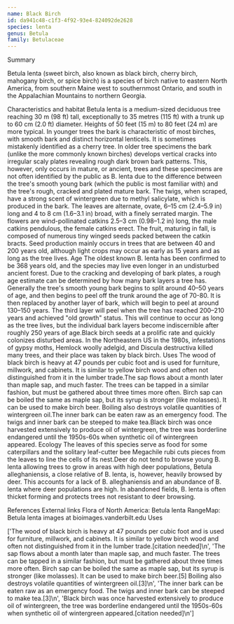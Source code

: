 ```yaml
---
name: Black Birch
id: da941c48-c1f3-4f92-93e4-824092de2628
species: lenta
genus: Betula
family: Betulaceae
---
```

Summary



Betula lenta (sweet birch, also known as black birch, cherry birch, mahogany birch, or spice birch) is a species of birch native to eastern North America, from southern Maine west to southernmost Ontario, and south in the Appalachian Mountains to northern Georgia.

Characteristics and habitat
Betula lenta is a medium-sized deciduous tree reaching 30 m (98 ft) tall, exceptionally to 35 metres (115 ft) with a trunk up to 60 cm (2.0 ft) diameter. Heights of 50 feet (15 m) to 80 feet (24 m) are more typical. In younger trees the bark is characteristic of most birches, with smooth bark and distinct horizontal lenticels. It is sometimes mistakenly identified as a cherry tree. In older tree specimens the bark (unlike the more commonly known birches) develops vertical cracks into irregular scaly plates revealing rough dark brown bark patterns. This, however, only occurs in mature, or ancient, trees and these specimens are not often identified by the public as B. lenta due to the difference between the tree's smooth young bark (which the public is most familiar with) and the tree's rough, cracked and plated mature bark.  The twigs, when scraped, have a strong scent of wintergreen due to methyl salicylate, which is produced in the bark. The leaves are alternate, ovate, 6–15 cm (2.4–5.9 in) long and 4 to 8 cm (1.6–3.1 in) broad, with a finely serrated margin. The flowers are wind-pollinated catkins 2.5–3 cm (0.98–1.2 in) long, the male catkins pendulous, the female catkins erect. The fruit, maturing in fall, is composed of numerous tiny winged seeds packed between the catkin bracts. Seed production mainly occurs in trees that are between 40 and 200 years old, although light crops may occur as early as 15 years and as long as the tree lives.
Age
The oldest known B. lenta has been confirmed to be 368 years old, and the species may live even longer in an undisturbed ancient forest.  Due to the cracking and developing of bark plates, a rough age estimate can be determined by how many bark layers a tree has. Generally the tree's smooth young bark begins to split around 40–50 years of age, and then begins to peel off the trunk around the age of 70-80. It is then replaced by another layer of bark, which will begin to peel at around 130–150 years. The third layer will peel when the tree has reached 200–210 years and achieved "old growth" status. This will continue to occur as long as the tree lives, but the individual bark layers become indiscernible after roughly 250 years of age.Black birch seeds at a prolific rate and quickly colonizes disturbed areas. In the Northeastern US in the 1980s, infestations of gypsy moths, Hemlock woolly adelgid, and Discula destructiva killed many trees, and their place was taken by black birch.
Uses
The wood of black birch is heavy at 47 pounds per cubic foot and is used for furniture, millwork, and cabinets. It is similar to yellow birch wood and often not distinguished from it in the lumber trade.The sap flows about a month later than maple sap, and much faster. The trees can be tapped in a similar fashion, but must be gathered about three times more often. Birch sap can be boiled the same as maple sap, but its syrup is stronger (like molasses). It can be used to make birch beer. Boiling also destroys volatile quantities of wintergreen oil.The inner bark can be eaten raw as an emergency food. The twigs and inner bark can be steeped to make tea.Black birch was once harvested extensively to produce oil of wintergreen, the tree was borderline endangered until the 1950s-60s when synthetic oil of wintergreen appeared.
Ecology
The leaves of this species serve as food for some caterpillars and the solitary leaf-cutter bee Megachile rubi cuts pieces from the leaves to line the cells of its nest.Deer do not tend to browse young B. lenta allowing trees to grow in areas with high deer populations, Betula alleghaniensis, a close relative of B. lenta, is, however, heavily browsed by deer. This accounts for a lack of B. alleghaniensis and an abundance of B. lenta where deer populations are high.  In abandoned fields, B. lenta is often thicket forming and protects trees not resistant to deer browsing.

References
External links
Flora of North America: Betula lenta RangeMap:
Betula lenta images at bioimages.vanderbilt.edu
Uses

['The wood of black birch is heavy at 47 pounds per cubic foot and is used for furniture, millwork, and cabinets. It is similar to yellow birch wood and often not distinguished from it in the lumber trade.[citation needed]\n', 'The sap flows about a month later than maple sap, and much faster. The trees can be tapped in a similar fashion, but must be gathered about three times more often. Birch sap can be boiled the same as maple sap, but its syrup is stronger (like molasses). It can be used to make birch beer.[5] Boiling also destroys volatile quantities of wintergreen oil.[3]\n', 'The inner bark can be eaten raw as an emergency food. The twigs and inner bark can be steeped to make tea.[3]\n', 'Black birch was once harvested extensively to produce oil of wintergreen, the tree was borderline endangered until the 1950s-60s when synthetic oil of wintergreen appeared.[citation needed]\n']
